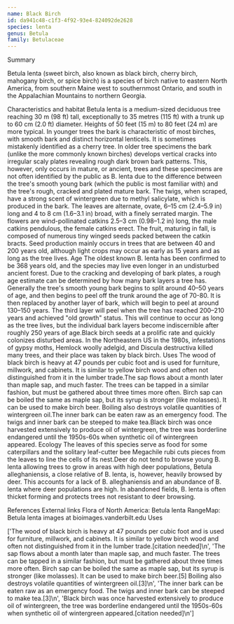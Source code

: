 ```yaml
---
name: Black Birch
id: da941c48-c1f3-4f92-93e4-824092de2628
species: lenta
genus: Betula
family: Betulaceae
---
```

Summary



Betula lenta (sweet birch, also known as black birch, cherry birch, mahogany birch, or spice birch) is a species of birch native to eastern North America, from southern Maine west to southernmost Ontario, and south in the Appalachian Mountains to northern Georgia.

Characteristics and habitat
Betula lenta is a medium-sized deciduous tree reaching 30 m (98 ft) tall, exceptionally to 35 metres (115 ft) with a trunk up to 60 cm (2.0 ft) diameter. Heights of 50 feet (15 m) to 80 feet (24 m) are more typical. In younger trees the bark is characteristic of most birches, with smooth bark and distinct horizontal lenticels. It is sometimes mistakenly identified as a cherry tree. In older tree specimens the bark (unlike the more commonly known birches) develops vertical cracks into irregular scaly plates revealing rough dark brown bark patterns. This, however, only occurs in mature, or ancient, trees and these specimens are not often identified by the public as B. lenta due to the difference between the tree's smooth young bark (which the public is most familiar with) and the tree's rough, cracked and plated mature bark.  The twigs, when scraped, have a strong scent of wintergreen due to methyl salicylate, which is produced in the bark. The leaves are alternate, ovate, 6–15 cm (2.4–5.9 in) long and 4 to 8 cm (1.6–3.1 in) broad, with a finely serrated margin. The flowers are wind-pollinated catkins 2.5–3 cm (0.98–1.2 in) long, the male catkins pendulous, the female catkins erect. The fruit, maturing in fall, is composed of numerous tiny winged seeds packed between the catkin bracts. Seed production mainly occurs in trees that are between 40 and 200 years old, although light crops may occur as early as 15 years and as long as the tree lives.
Age
The oldest known B. lenta has been confirmed to be 368 years old, and the species may live even longer in an undisturbed ancient forest.  Due to the cracking and developing of bark plates, a rough age estimate can be determined by how many bark layers a tree has. Generally the tree's smooth young bark begins to split around 40–50 years of age, and then begins to peel off the trunk around the age of 70-80. It is then replaced by another layer of bark, which will begin to peel at around 130–150 years. The third layer will peel when the tree has reached 200–210 years and achieved "old growth" status. This will continue to occur as long as the tree lives, but the individual bark layers become indiscernible after roughly 250 years of age.Black birch seeds at a prolific rate and quickly colonizes disturbed areas. In the Northeastern US in the 1980s, infestations of gypsy moths, Hemlock woolly adelgid, and Discula destructiva killed many trees, and their place was taken by black birch.
Uses
The wood of black birch is heavy at 47 pounds per cubic foot and is used for furniture, millwork, and cabinets. It is similar to yellow birch wood and often not distinguished from it in the lumber trade.The sap flows about a month later than maple sap, and much faster. The trees can be tapped in a similar fashion, but must be gathered about three times more often. Birch sap can be boiled the same as maple sap, but its syrup is stronger (like molasses). It can be used to make birch beer. Boiling also destroys volatile quantities of wintergreen oil.The inner bark can be eaten raw as an emergency food. The twigs and inner bark can be steeped to make tea.Black birch was once harvested extensively to produce oil of wintergreen, the tree was borderline endangered until the 1950s-60s when synthetic oil of wintergreen appeared.
Ecology
The leaves of this species serve as food for some caterpillars and the solitary leaf-cutter bee Megachile rubi cuts pieces from the leaves to line the cells of its nest.Deer do not tend to browse young B. lenta allowing trees to grow in areas with high deer populations, Betula alleghaniensis, a close relative of B. lenta, is, however, heavily browsed by deer. This accounts for a lack of B. alleghaniensis and an abundance of B. lenta where deer populations are high.  In abandoned fields, B. lenta is often thicket forming and protects trees not resistant to deer browsing.

References
External links
Flora of North America: Betula lenta RangeMap:
Betula lenta images at bioimages.vanderbilt.edu
Uses

['The wood of black birch is heavy at 47 pounds per cubic foot and is used for furniture, millwork, and cabinets. It is similar to yellow birch wood and often not distinguished from it in the lumber trade.[citation needed]\n', 'The sap flows about a month later than maple sap, and much faster. The trees can be tapped in a similar fashion, but must be gathered about three times more often. Birch sap can be boiled the same as maple sap, but its syrup is stronger (like molasses). It can be used to make birch beer.[5] Boiling also destroys volatile quantities of wintergreen oil.[3]\n', 'The inner bark can be eaten raw as an emergency food. The twigs and inner bark can be steeped to make tea.[3]\n', 'Black birch was once harvested extensively to produce oil of wintergreen, the tree was borderline endangered until the 1950s-60s when synthetic oil of wintergreen appeared.[citation needed]\n']
